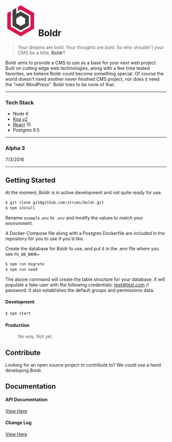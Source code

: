 ![boldr](static/favicon-96x96.png) Boldr
====

> Your dreams are bold. Your thoughts are bold. So why shouldn't your CMS be a little, **Boldr**?


Boldr aims to provide a CMS to use as a base for your next web project. Built on cutting edge web technologies, along with a few time tested favorites, we believe Boldr could become something special. Of course the world doesn't need another never finished CMS project, nor does it need the "next WordPress". Boldr tries to be none of that.
____
### Tech Stack

* Node 6
* [Koa v2](http://koajs.com/)
* [React](http://facebook.github.io/react/) 15
* Postgres 9.5  
____

### Alpha 3
7/3/2016  


____

## Getting Started
At the moment, Boldr is in active development and not quite ready for use.

```bash
$ git clone git@github.com:strues/boldr.git
$ npm install
```

Rename `example.env` to `.env`  and modify the values to match your environment.

A Docker-Compose file along with a Postgres Dockerfile are included in the repository for you to use if you'd like.

Create the database for Boldr to use, and put it in the .env file where you see
`PG_DB_NAME=`

```bash
$ npm run migrate
$ npm run seed
```
The above command will create the table structure for your database. It will populate a fake user with the following credentials: test@test.com // password. It also establishes the default groups and permissions data.

#### Development

```bash
$ npm start
```

#### Production
> No way. Not yet.

## Contribute
Looking for an open source project to contribute to? We could use a hand developing Boldr.

## Documentation
#### API Documentation
[View Here](docs/api/apidocs.md)  

#### Change Log
[View Here](docs/CHANGELOG.md)

[logo]: https://boldr.io/favicon-96x96.png "Boldr"
